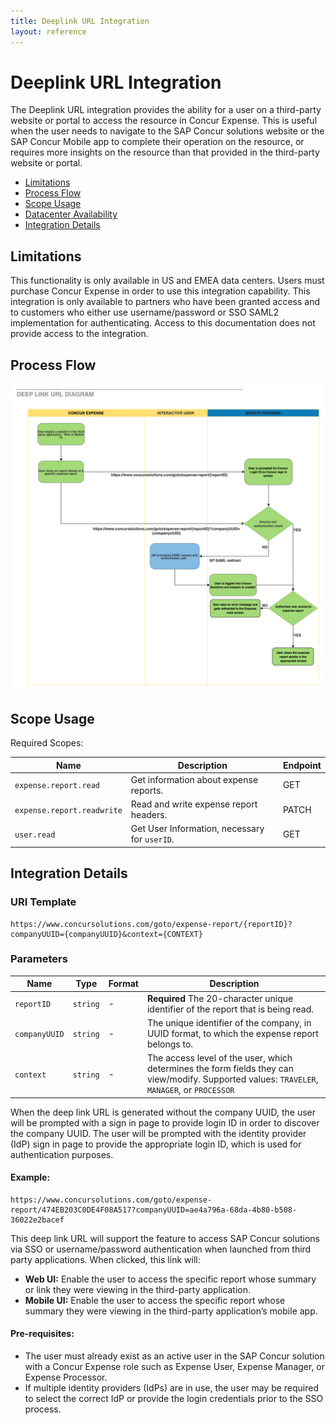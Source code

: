 ```yaml
---
title: Deeplink URL Integration
layout: reference
---
```


# Deeplink URL Integration

The Deeplink URL integration provides the ability for a user on a third-party website or portal to access the resource in Concur Expense. This is useful when the user needs to navigate to the SAP Concur solutions website or the SAP Concur Mobile app to complete their operation on the resource, or requires more insights on the resource than that provided in the third-party website or portal.  

* [Limitations](#limitations)
* [Process Flow](#process-flow)
* [Scope Usage](#scope-usage)
* [Datacenter Availability](#datacenter-availability)
* [Integration Details](#integration-details)

## <a name="limitations"></a>Limitations

This functionality is only available in US and EMEA data centers. Users must purchase Concur Expense in order to use this integration capability. This integration is only available to partners who have been granted access and to customers who either use username/password or SSO SAML2 implementation for authenticating. Access to this documentation does not provide access to the integration.   

## <a name="process-flow"></a>Process Flow

![Process Flow for Deeplink URL for an Expense Report](./Deeplink-url.png)

## <a name="scope-usage"></a>Scope Usage

Required Scopes:

| Name|Description|Endpoint|
| ---|---|---|
|`expense.report.read`| Get information about expense reports.|GET|
|`expense.report.readwrite`|Read and write expense report headers.|PATCH|
|`user.read`|Get User Information, necessary for `userID`.|GET|

## <a name="integration-details"></a>Integration Details

### URI Template

```shell
https://www.concursolutions.com/goto/expense-report/{reportID}?companyUUID={companyUUID}&context={CONTEXT}
```
### Parameters

|Name|Type|Format|Description|
|---|---|---|---|
|`reportID`|`string`|-|**Required** The 20-character unique identifier of the report that is being read.|
|`companyUUID`|`string`|-|The unique identifier of the company, in UUID format, to which the expense report belongs to.|
|`context`|`string`|-|The access level of the user, which determines the form fields they can view/modify. Supported values: `TRAVELER`, `MANAGER`, or `PROCESSOR`|

When the deep link URL is generated without the company UUID, the user will be prompted with a sign in page to provide login ID in order to discover the company UUID. The user will be prompted with the identity provider (IdP) sign in page to provide the appropriate login ID, which is used for authentication purposes.

#### Example:

```shell
https://www.concursolutions.com/goto/expense-report/474EB203C0DE4F08A517?companyUUID=ae4a796a-68da-4b80-b508-36022e2bacef
```

This deep link URL will support the feature to access SAP Concur solutions via SSO or username/password authentication when launched from third party applications. When clicked, this link will:

* **Web UI:** Enable the user to access the specific report whose summary or link they were viewing in the third-party application.
* **Mobile UI:** Enable the user to access the specific report whose summary they were viewing in the third-party application’s mobile app.

#### Pre-requisites:

* The user must already exist as an active user in the SAP Concur solution with a Concur Expense role such as Expense User, Expense Manager, or Expense Processor.
*	If multiple identity providers (IdPs) are in use, the user may be required to select the correct IdP or provide the login credentials prior to the SSO process.
